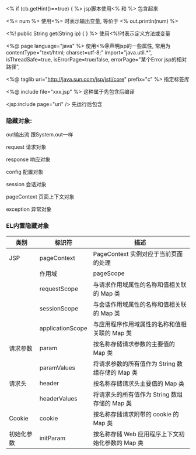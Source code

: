 <% if (cb.getHint()==true) { %>  jsp脚本使用<% 和 %> 包含起来

<%= num %> 使用<%= 时表示输出变量, 等价于 <% out.println(num) %>

<%! public String get(String ip) { } %> 使用<%!时表示定义方法或变量

<%@ page language="java" %> 使用<%@声明jsp的一些属性, 常用为contentType="text/html; charset=utf-8;" import="java.util.*", isThreadSafe=true, 
isErrorPage=true/false, errorPage="某个Error jsp的相对路径", 

<%@ taglib uri="http://java.sun.com/jsp/jstl/core" prefix="c" %> 指定标签库

<%@ include file="xxx.jsp" %> 这种属于先包含后编译

<jsp:include page="uri" /> 先运行后包含

### 隐藏对象:
out输出流 跟System.out一样

request 请求对象

response 响应对象

config 配置对象

session 会话对象

pageContext 页面上下文对象

exception 异常对象

### EL内置隐藏对象
| 类别 | 标识符 | 描述 |
| ------ | ------ | --- |
| JSP  | pageContext | PageContext 实例对应于当前页面的处理 |
||作用域|pageScope|与页面作用域属性的名称和值相关联的 Map 类
||requestScope|与请求作用域属性的名称和值相关联的 Map 类
||sessionScope|与会话作用域属性的名称和值相关联的 Map 类
||applicationScope|与应用程序作用域属性的名称和值相关联的 Map 类
|请求参数|param|按名称存储请求参数的主要值的 Map 类
||paramValues|将请求参数的所有值作为 String 数组存储的 Map 类
|请求头|header|按名称存储请求头主要值的 Map 类
||headerValues|将请求头的所有值作为 String 数组存储的 Map 类
|Cookie|cookie|按名称存储请求附带的 cookie 的 Map 类
|初始化参数|initParam|按名称存储 Web 应用程序上下文初始化参数的 Map 类
